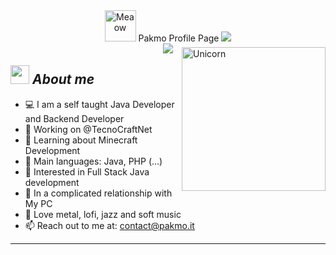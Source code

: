 
  <div align="center">

  <img src="https://i.imgur.com/veZrcC7.gif" alt="Meaow" width="50" /> 
  Pakmo Profile Page
  <img src="https://komarev.com/ghpvc/?username=Pakmo&color=ff69b4">
<br>
<img src="https://readme-typing-svg.herokuapp.com?font=Helvetica+Neue&pause=1000&width=435&lines=I'm+Java+Developer;I'm+Bot+Developer;I'm+Backend+Developer" style="margin-bottom: -10px">
  </div>

<img align="right" width=230px alt="Unicorn" src="https://c.tenor.com/GN73MKBawZYAAAAi/busy-cute.gif" />

## <img src="https://media.giphy.com/media/ObNTw8Uzwy6KQ/giphy.gif" width="30px">&nbsp;***About me***

- 💻 I am a self taught Java Developer 
   and Backend Developer
- 🔭 Working on @TecnoCraftNet
- 🌱 Learning about Minecraft Development
- 🌟 Main languages: Java, PHP (...)
- 🚩 Interested in Full Stack Java development
- 💖 In a complicated relationship with My PC
- 🎵 Love metal, lofi, jazz and soft music
- 📫 Reach out to me at: contact@pakmo.it

<hr>
